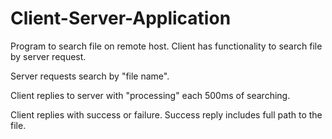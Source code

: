 # Client-Server-Application
Program to search file on remote host. Client has functionality to search file by server request.

Server requests search by &quot;file name&quot;.

Client replies to server with &quot;processing&quot; each 500ms of searching.

Client replies with success or failure. Success reply includes full path to the file.
